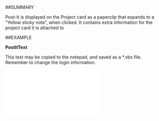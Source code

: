 

##SUMMARY

Post-It is displayed on the Project card as a paperclip that expands to a “Yellow sticky note”, when clicked. It contains extra information for the project card it is attached to


##EXAMPLE

**PostItText**

This text may be copied to the notepad, and saved as a *.vbs file. Remember to change the login information.

![](../../Examples/vbs/SOProject.Example.vbs.txt)





